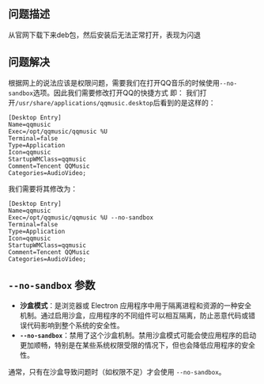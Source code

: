 ## 问题描述

从官网下载下来deb包，然后安装后无法正常打开，表现为闪退

## 问题解决

根据网上的说法应该是权限问题，需要我们在打开QQ音乐的时候使用`--no-sandbox`选项。因此我们需要修改打开QQ的快捷方式
即：
我们打开`/usr/share/applications/qqmusic.desktop`后看到的是这样的：

```desktop
[Desktop Entry]
Name=qqmusic
Exec=/opt/qqmusic/qqmusic %U
Terminal=false
Type=Application
Icon=qqmusic
StartupWMClass=qqmusic
Comment=Tencent QQMusic
Categories=AudioVideo;
```

我们需要将其修改为：

```desktop
[Desktop Entry]
Name=qqmusic
Exec=/opt/qqmusic/qqmusic %U --no-sandbox
Terminal=false
Type=Application
Icon=qqmusic
StartupWMClass=qqmusic
Comment=Tencent QQMusic
Categories=AudioVideo;
```

## `--no-sandbox` 参数

- **沙盒模式**：是浏览器或 Electron 应用程序中用于隔离进程和资源的一种安全机制。通过启用沙盒，应用程序的不同组件可以相互隔离，防止恶意代码或错误代码影响到整个系统的安全性。
- **`--no-sandbox`**：禁用了这个沙盒机制。禁用沙盒模式可能会使应用程序的启动更加顺畅，特别是在某些系统权限受限的情况下，但也会降低应用程序的安全性。

通常，只有在沙盒导致问题时（如权限不足）才会使用 `--no-sandbox`。
